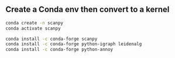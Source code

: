 ## Create a Conda env then convert to a kernel

```sh
conda create -n scanpy
conda activate scanpy
```

```sh
conda install -c conda-forge scanpy
conda install -c conda-forge python-igraph leidenalg
conda install -c conda-forge python-annoy
```
